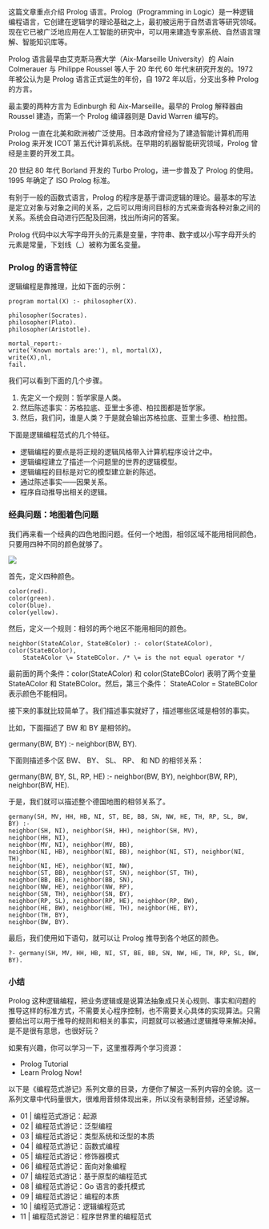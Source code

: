这篇文章重点介绍 Prolog 语言。Prolog（Programming in Logic）是一种逻辑编程语言，它创建在逻辑学的理论基础之上，最初被运用于自然语言等研究领域。现在它已被广泛地应用在人工智能的研究中，可以用来建造专家系统、自然语言理解、智能知识库等。

Prolog 语言最早由艾克斯马赛大学（Aix-Marseille University）的 Alain Colmerauer 与 Philippe Roussel 等人于 20 年代 60 年代末研究开发的。1972 年被公认为是 Prolog 语言正式诞生的年份，自 1972 年以后，分支出多种 Prolog 的方言。

最主要的两种方言为 Edinburgh 和 Aix-Marseille。最早的 Prolog 解释器由 Roussel 建造，而第一个 Prolog 编译器则是 David Warren 编写的。

Prolog 一直在北美和欧洲被广泛使用。日本政府曾经为了建造智能计算机而用 Prolog 来开发 ICOT 第五代计算机系统。在早期的机器智能研究领域，Prolog 曾经是主要的开发工具。

20 世纪 80 年代 Borland 开发的 Turbo Prolog，进一步普及了 Prolog 的使用。1995 年确定了 ISO Prolog 标准。

有别于一般的函数式语言，Prolog 的程序是基于谓词逻辑的理论。最基本的写法是定立对象与对象之间的关系，之后可以用询问目标的方式来查询各种对象之间的关系。系统会自动进行匹配及回溯，找出所询问的答案。

Prolog 代码中以大写字母开头的元素是变量，字符串、数字或以小写字母开头的元素是常量，下划线（\_）被称为匿名变量。

### Prolog 的语言特征

逻辑编程是靠推理，比如下面的示例：

```
program mortal(X) :- philosopher(X).

philosopher(Socrates).
philosopher(Plato).
philosopher(Aristotle).

mortal_report:-
write('Known mortals are:'), nl, mortal(X),
write(X),nl,
fail.
```

我们可以看到下面的几个步骤。

1. 先定义一个规则：哲学家是人类。
2. 然后陈述事实：苏格拉底、亚里士多德、柏拉图都是哲学家。
3. 然后，我们问，谁是人类？于是就会输出苏格拉底、亚里士多德、柏拉图。

下面是逻辑编程范式的几个特征。

- 逻辑编程的要点是将正规的逻辑风格带入计算机程序设计之中。
- 逻辑编程建立了描述一个问题里的世界的逻辑模型。
- 逻辑编程的目标是对它的模型建立新的陈述。
- 通过陈述事实——因果关系。
- 程序自动推导出相关的逻辑。

### 经典问题：地图着色问题

我们再来看一个经典的四色地图问题。任何一个地图，相邻区域不能用相同颜色，只要用四种不同的颜色就够了。

![](https://static001.geekbang.org/resource/image/db/cb/db670cfbe7497d71eba70d60d8aa0fcb.png)

首先，定义四种颜色。

```
color(red).
color(green).
color(blue).
color(yellow).
```

然后，定义一个规则：相邻的两个地区不能用相同的颜色。

```
neighbor(StateAColor, StateBColor) :- color(StateAColor), color(StateBColor),
    StateAColor \= StateBColor. /* \= is the not equal operator */
```

最前面的两个条件：color(StateAColor) 和 color(StateBColor) 表明了两个变量 StateAColor 和 StateBColor。然后，第三个条件： StateAColor \= StateBColor 表示颜色不能相同。

接下来的事就比较简单了。我们描述事实就好了，描述哪些区域是相邻的事实。

比如，下面描述了 BW 和 BY 是相邻的。

germany(BW, BY) :- neighbor(BW, BY).

下面则描述多个区 BW、 BY、 SL、 RP、 和 ND 的相邻关系：

germany(BW, BY, SL, RP, HE) :- neighbor(BW, BY), neighbor(BW, RP), neighbor(BW, HE).

于是，我们就可以描述整个德国地图的相邻关系了。

```
germany(SH, MV, HH, HB, NI, ST, BE, BB, SN, NW, HE, TH, RP, SL, BW, BY) :-
neighbor(SH, NI), neighbor(SH, HH), neighbor(SH, MV),
neighbor(HH, NI),
neighbor(MV, NI), neighbor(MV, BB),
neighbor(NI, HB), neighbor(NI, BB), neighbor(NI, ST), neighbor(NI, TH),
neighbor(NI, HE), neighbor(NI, NW),
neighbor(ST, BB), neighbor(ST, SN), neighbor(ST, TH),
neighbor(BB, BE), neighbor(BB, SN),
neighbor(NW, HE), neighbor(NW, RP),
neighbor(SN, TH), neighbor(SN, BY),
neighbor(RP, SL), neighbor(RP, HE), neighbor(RP, BW),
neighbor(HE, BW), neighbor(HE, TH), neighbor(HE, BY),
neighbor(TH, BY),
neighbor(BW, BY).
```

最后，我们使用如下语句，就可以让 Prolog 推导到各个地区的颜色。

```
?- germany(SH, MV, HH, HB, NI, ST, BE, BB, SN, NW, HE, TH, RP, SL, BW, BY).
```

### 小结

Prolog 这种逻辑编程，把业务逻辑或是说算法抽象成只关心规则、事实和问题的推导这样的标准方式，不需要关心程序控制，也不需要关心具体的实现算法。只需要给出可以用于推导的规则和相关的事实，问题就可以被通过逻辑推导来解决掉。是不是很有意思，也很好玩？

如果有兴趣，你可以学习一下，这里推荐两个学习资源：

- Prolog Tutorial
- Learn Prolog Now!

以下是《编程范式游记》系列文章的目录，方便你了解这一系列内容的全貌。这一系列文章中代码量很大，很难用音频体现出来，所以没有录制音频，还望谅解。

- 01 | 编程范式游记：起源
- 02 | 编程范式游记：泛型编程
- 03 | 编程范式游记：类型系统和泛型的本质
- 04 | 编程范式游记：函数式编程
- 05 | 编程范式游记：修饰器模式
- 06 | 编程范式游记：面向对象编程
- 07 | 编程范式游记：基于原型的编程范式
- 08 | 编程范式游记：Go 语言的委托模式
- 09 | 编程范式游记：编程的本质
- 10 | 编程范式游记：逻辑编程范式
- 11 | 编程范式游记：程序世界里的编程范式
